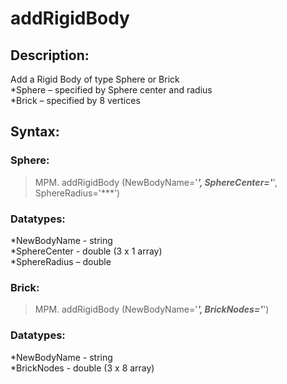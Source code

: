 # addRigidBody

## Description:  
Add a Rigid Body of type Sphere or Brick  
*Sphere – specified by Sphere center and radius  
*Brick – specified by 8 vertices  

## Syntax:  
### Sphere:  
>MPM. addRigidBody (NewBodyName='***', SphereCenter='***', SphereRadius='***')  

### Datatypes:  
*NewBodyName - string  
*SphereCenter - double (3 x 1 array)  
*SphereRadius – double  

### Brick:  
>MPM. addRigidBody (NewBodyName='***', BrickNodes='***')  

### Datatypes:  
*NewBodyName - string  
*BrickNodes - double (3 x 8 array)
